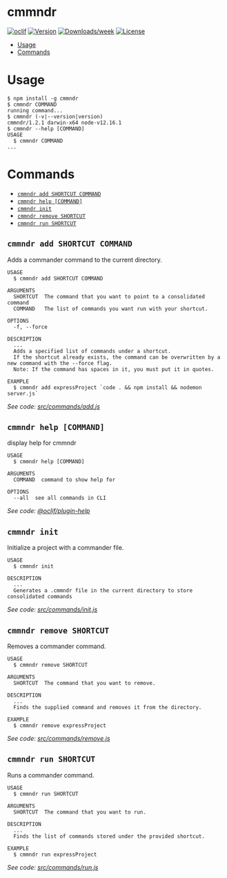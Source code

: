 cmmndr
======



[![oclif](https://img.shields.io/badge/cli-oclif-brightgreen.svg)](https://oclif.io)
[![Version](https://img.shields.io/npm/v/cmmndr.svg)](https://npmjs.org/package/cmmndr)
[![Downloads/week](https://img.shields.io/npm/dw/cmmndr.svg)](https://npmjs.org/package/cmmndr)
[![License](https://img.shields.io/npm/l/cmmndr.svg)](https://github.com/ashwink0/cmmndr/blob/master/package.json)

<!-- toc -->
* [Usage](#usage)
* [Commands](#commands)
<!-- tocstop -->
# Usage
<!-- usage -->
```sh-session
$ npm install -g cmmndr
$ cmmndr COMMAND
running command...
$ cmmndr (-v|--version|version)
cmmndr/1.2.1 darwin-x64 node-v12.16.1
$ cmmndr --help [COMMAND]
USAGE
  $ cmmndr COMMAND
...
```
<!-- usagestop -->
# Commands
<!-- commands -->
* [`cmmndr add SHORTCUT COMMAND`](#cmmndr-add-shortcut-command)
* [`cmmndr help [COMMAND]`](#cmmndr-help-command)
* [`cmmndr init`](#cmmndr-init)
* [`cmmndr remove SHORTCUT`](#cmmndr-remove-shortcut)
* [`cmmndr run SHORTCUT`](#cmmndr-run-shortcut)

## `cmmndr add SHORTCUT COMMAND`

Adds a commander command to the current directory.

```
USAGE
  $ cmmndr add SHORTCUT COMMAND

ARGUMENTS
  SHORTCUT  The command that you want to point to a consolidated command
  COMMAND   The list of commands you want run with your shortcut.

OPTIONS
  -f, --force

DESCRIPTION
  ...
  Adds a specified list of commands under a shortcut.
  If the shortcut already exists, the command can be overwritten by a new command with the --force flag.
  Note: If the command has spaces in it, you must put it in quotes.

EXAMPLE
  $ cmmndr add expressProject `code . && npm install && nodemon server.js`
```

_See code: [src/commands/add.js](https://github.com/ashwink0/commander/blob/v1.2.1/src/commands/add.js)_

## `cmmndr help [COMMAND]`

display help for cmmndr

```
USAGE
  $ cmmndr help [COMMAND]

ARGUMENTS
  COMMAND  command to show help for

OPTIONS
  --all  see all commands in CLI
```

_See code: [@oclif/plugin-help](https://github.com/oclif/plugin-help/blob/v3.2.0/src/commands/help.ts)_

## `cmmndr init`

Initialize a project with a commander file.

```
USAGE
  $ cmmndr init

DESCRIPTION
  ...
  Generates a .cmmndr file in the current directory to store consolidated commands
```

_See code: [src/commands/init.js](https://github.com/ashwink0/commander/blob/v1.2.1/src/commands/init.js)_

## `cmmndr remove SHORTCUT`

Removes a commander command.

```
USAGE
  $ cmmndr remove SHORTCUT

ARGUMENTS
  SHORTCUT  The command that you want to remove.

DESCRIPTION
  ...
  Finds the supplied command and removes it from the directory.

EXAMPLE
  $ cmmndr remove expressProject
```

_See code: [src/commands/remove.js](https://github.com/ashwink0/commander/blob/v1.2.1/src/commands/remove.js)_

## `cmmndr run SHORTCUT`

Runs a commander command.

```
USAGE
  $ cmmndr run SHORTCUT

ARGUMENTS
  SHORTCUT  The command that you want to run.

DESCRIPTION
  ...
  Finds the list of commands stored under the provided shortcut.

EXAMPLE
  $ cmmndr run expressProject
```

_See code: [src/commands/run.js](https://github.com/ashwink0/commander/blob/v1.2.1/src/commands/run.js)_
<!-- commandsstop -->
